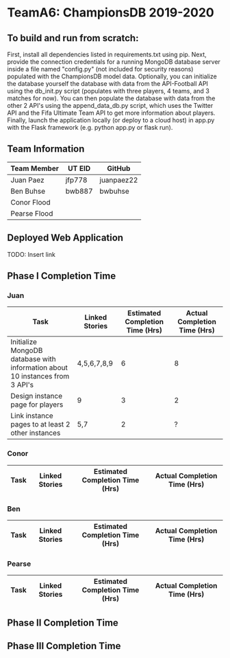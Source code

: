 # TeamA6: ChampionsDB 2019-2020

## To build and run from scratch:
First, install all dependencies listed in requirements.txt using pip. Next, provide the connection credentials for a running MongoDB database server inside a file named "config.py" (not included for security reasons) populated with the ChampionsDB model data. Optionally, you can initialize the database yourself the database with data from the API-Football API using the db_init.py script (populates with three players, 4 teams, and 3 matches for now). You can then populate the database with data from the other 2 API's using the append_data_db.py script, which uses the Twitter API and the Fifa Ultimate Team API to get more information about players. Finally, launch the application locally (or deploy to a cloud host) in app.py with the Flask framework (e.g. python app.py or flask run).

## Team Information
Team Member | UT EID | GitHub
--- | --- | ---
Juan Paez | jfp778 | juanpaez22
Ben Buhse | bwb887 | bwbuhse
Conor Flood | |
Pearse Flood | |


## Deployed Web Application
TODO: Insert link


## Phase I Completion Time
### Juan
Task | Linked Stories | Estimated Completion Time (Hrs) | Actual Completion Time (Hrs)
--- | --- | --- | ---
Initialize MongoDB database with information about 10 instances from 3 API's | 4,5,6,7,8,9 | 6 | 8
Design instance page for players | 9 | 3 | 2
Link instance pages to at least 2 other instances | 5,7 | 2 | ?


### Conor
Task | Linked Stories | Estimated Completion Time (Hrs) | Actual Completion Time (Hrs)
--- | --- | --- | ---

### Ben
Task | Linked Stories | Estimated Completion Time (Hrs) | Actual Completion Time (Hrs)
--- | --- | --- | ---

### Pearse
Task | Linked Stories | Estimated Completion Time (Hrs) | Actual Completion Time (Hrs)
--- | --- | --- | ---

## Phase II Completion Time


## Phase III Completion Time

